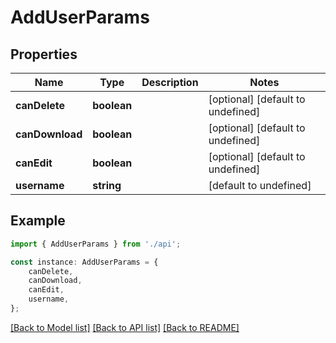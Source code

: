 # AddUserParams


## Properties

Name | Type | Description | Notes
------------ | ------------- | ------------- | -------------
**canDelete** | **boolean** |  | [optional] [default to undefined]
**canDownload** | **boolean** |  | [optional] [default to undefined]
**canEdit** | **boolean** |  | [optional] [default to undefined]
**username** | **string** |  | [default to undefined]

## Example

```typescript
import { AddUserParams } from './api';

const instance: AddUserParams = {
    canDelete,
    canDownload,
    canEdit,
    username,
};
```

[[Back to Model list]](../README.md#documentation-for-models) [[Back to API list]](../README.md#documentation-for-api-endpoints) [[Back to README]](../README.md)
